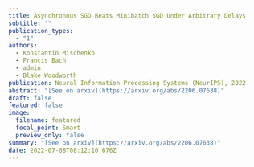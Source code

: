 ```yaml
---
title: Asynchronous SGD Beats Minibatch SGD Under Arbitrary Delays
subtitle: ""
publication_types:
  - "1"
authors:
  - Konstantin Mischenko
  - Francis Bach
  - admin
  - Blake Woodworth
publication: Neural Information Processing Systems (NeurIPS), 2022
abstract: "[See on arxiv](https://arxiv.org/abs/2206.07638)"
draft: false
featured: false
image:
  filename: featured
  focal_point: Smart
  preview_only: false
summary: "[See on arxiv](https://arxiv.org/abs/2206.07638)"
date: 2022-07-08T08:12:10.676Z
---
```

